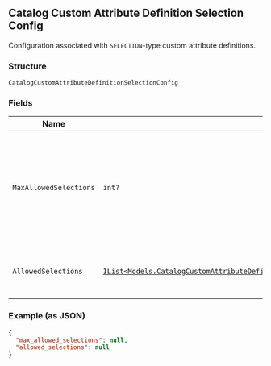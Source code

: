 ## Catalog Custom Attribute Definition Selection Config

Configuration associated with `SELECTION`-type custom attribute definitions.

### Structure

`CatalogCustomAttributeDefinitionSelectionConfig`

### Fields

| Name | Type | Tags | Description |
|  --- | --- | --- | --- |
| `MaxAllowedSelections` | `int?` | Optional | The maximum number of selections that can be set. The maximum value for this<br>attribute is 100. The default value is 1. The value can be modified, but changing the value will not<br>affect existing custom attribute values on objects. Clients need to<br>handle custom attributes with more selected values than allowed by this limit. |
| `AllowedSelections` | [`IList<Models.CatalogCustomAttributeDefinitionSelectionConfigCustomAttributeSelection>`](/doc/models/catalog-custom-attribute-definition-selection-config-custom-attribute-selection.md) | Optional | The set of valid `CatalogCustomAttributeSelections`. Up to a maximum of 100<br>selections can be defined. Can be modified. |

### Example (as JSON)

```json
{
  "max_allowed_selections": null,
  "allowed_selections": null
}
```

